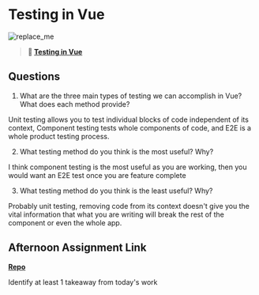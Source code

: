 # Testing in Vue

![replace_me](https://codeworks.blob.core.windows.net/public/assets/img/illustrations/placeholder.svg)

> **📖 [Testing in Vue](https://codeworksacademy.com/fs-student-guide/resources/wk8-9/04-Vue-Testing)**

## Questions

1. What are the three main types of testing we can accomplish in Vue? What does each method provide?

Unit testing allows you to test individual blocks of code independent of its context, Component testing tests whole components of code, and E2E is a whole product testing process. 

2. What testing method do you think is the most useful? Why?

I think component testing is the most useful as you are working, then you would want an E2E test once you are feature complete

3. What testing method do you think is the least useful? Why?

Probably unit testing, removing code from its context doesn't give you the vital information that what you are writing will break the rest of the component or even the whole app. 

## Afternoon Assignment Link

**[Repo](https://github.com/JakeCarp/<ASSIGNMENT_REPO>)**

Identify at least 1 takeaway from today's work
